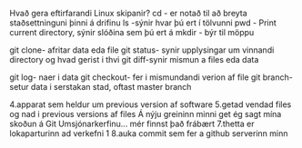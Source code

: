 Hvað gera eftirfarandi Linux skipanir?
cd - er notað til að breyta staðsettninguni þinni á drifinu
ls -sýnir hvar þú ert í tölvunni
pwd - Print current directory, sýnir slóðina sem þú ert á
mkdir - býr til möppu

git clone- afritar data eda file
git status- synir upplysingar um vinnandi directory og hvad gerist i thvi
git diff-synir mismun a files eda data

git log- naer i data 
git checkout- fer i mismundandi verion af file
git branch- setur data i serstakan stad, oftast master branch

4.apparat sem heldur um previous version af software
5.getad vendad files og nad i previous versions af files Á nýju greininn minni get ég sagt mína skoðun á Git Umsjónarkerfinu...
 mér finnst það frábært
7.thetta er lokaparturinn ad verkefni 1
8.auka commit sem fer a github serverinn minn

